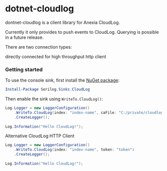 # dotnet-cloudlog
dontnet-cloudlog is a client library for Anexia CloudLog.

Currently it only provides to push events to CloudLog. Querying is possible in a future release.

There are two connection types:

directly connected for high throughput
http client

### Getting started

To use the console sink, first install the [NuGet package](https://nuget.org/packages/Serilog.Sinks.CloudLog):

```powershell
Install-Package Serilog.Sinks.CloudLog
```

Then enable the sink using `WriteTo.CloudLog()`:



```csharp
Log.Logger = new LoggerConfiguration()
    .WriteTo.CloudLog(index: "index-name", caFile: "C:/private/cloudlog-ca.pem", caFile: "C:/private/cloudlog-client.pem", caFile: "C:/private/cloudlog-client.key")
    .CreateLogger();
    
Log.Information("Hello CloudLog!");
```

Alternative CloudLog HTTP Client

```csharp
Log.Logger = new LoggerConfiguration()
    .WriteTo.CloudLog(index: "index-name", token: "token")
    .CreateLogger();
    
Log.Information("Hello CloudLog!");
```
